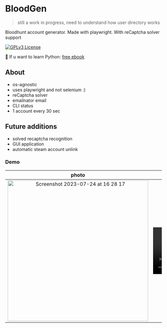 # BloodGen
> still a work in progress, need to understand how user directory works
> 
Bloodhunt account generator. Made with playwright. With reCaptcha solver support

[![GPLv3 License](https://img.shields.io/badge/License-MIT-green.svg?style=for-the-badge)](https://opensource.org/licenses/MIT)

🎈 If u want to learn Python: [free ebook](https://link-hub.net/885020/think-python-free-ebook)

## About
- os-agnostic
- uses playwright and not selenium :)
- reCaptcha solver
- emailnator email
- CLI status
- 1 account every 30 sec

## Future additions
- solved recaptcha recognition
- GUI application
- automatic steam account unlink

### Demo
photo | video
:-: | :-:
<img width="452" alt="Screenshot 2023-07-24 at 16 28 17" src="https://github.com/Bbalduzz/BloodGen/assets/81587335/68273169-8249-4e4c-8a08-ce1d77f61ab9"> | <video src="https://github.com/Bbalduzz/BloodGen/assets/81587335/fe1d75b8-5177-443b-b022-438ec4c864b5">

